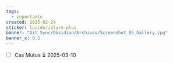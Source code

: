 ```yaml
---
tags:
  - inportante
created: 2025-02-24
sticker: lucide//alarm-plus
banner: "Git Sync/Obsidian/Archivos/Screenshot_05_Gallery.jpg"
banner_x: 0.5
---
```

- [ ] Cas Mutua ⏳ 2025-03-10